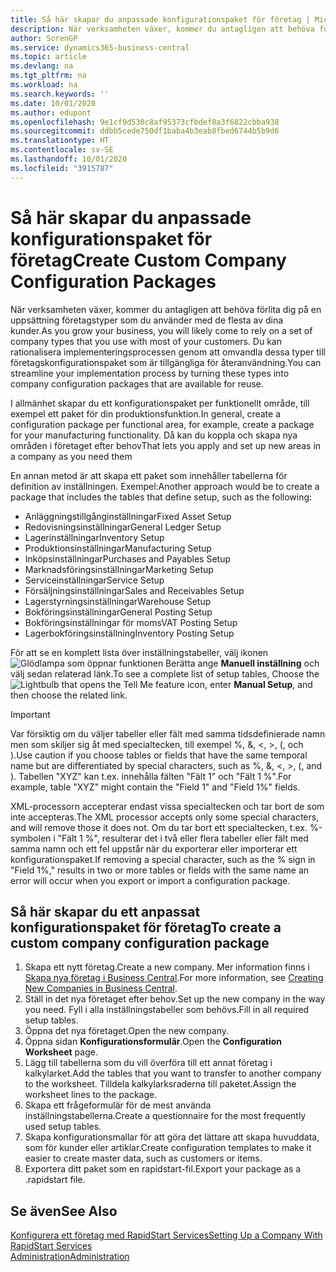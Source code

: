 ```yaml
---
title: Så här skapar du anpassade konfigurationspaket för företag | Microsoft Docs
description: När verksamheten växer, kommer du antagligen att behöva förlita dig på en uppsättning företagstyper som du använder med de flesta av dina kunder. Du kan rationalisera implementeringsprocessen genom att omvandla dessa typer till företagskonfigurationspaket som är tillgängliga för återanvändning.
author: SorenGP
ms.service: dynamics365-business-central
ms.topic: article
ms.devlang: na
ms.tgt_pltfrm: na
ms.workload: na
ms.search.keywords: ''
ms.date: 10/01/2020
ms.author: edupont
ms.openlocfilehash: 9e1cf9d530c8af95373cfbdef8a3f6822cbba938
ms.sourcegitcommit: ddbb5cede750df1baba4b3eab8fbed6744b5b9d6
ms.translationtype: HT
ms.contentlocale: sv-SE
ms.lasthandoff: 10/01/2020
ms.locfileid: "3915787"
---
```

# <a name="create-custom-company-configuration-packages"></a><span data-ttu-id="45174-104">Så här skapar du anpassade konfigurationspaket för företag</span><span class="sxs-lookup"><span data-stu-id="45174-104">Create Custom Company Configuration Packages</span></span>
<span data-ttu-id="45174-105">När verksamheten växer, kommer du antagligen att behöva förlita dig på en uppsättning företagstyper som du använder med de flesta av dina kunder.</span><span class="sxs-lookup"><span data-stu-id="45174-105">As you grow your business, you will likely come to rely on a set of company types that you use with most of your customers.</span></span> <span data-ttu-id="45174-106">Du kan rationalisera implementeringsprocessen genom att omvandla dessa typer till företagskonfigurationspaket som är tillgängliga för återanvändning.</span><span class="sxs-lookup"><span data-stu-id="45174-106">You can streamline your implementation process by turning these types into company configuration packages that are available for reuse.</span></span>  

<span data-ttu-id="45174-107">I allmänhet skapar du ett konfigurationspaket per funktionellt område, till exempel ett paket för din produktionsfunktion.</span><span class="sxs-lookup"><span data-stu-id="45174-107">In general, create a configuration package per functional area, for example, create a package for your manufacturing functionality.</span></span> <span data-ttu-id="45174-108">Då kan du koppla och skapa nya områden i företaget efter behov</span><span class="sxs-lookup"><span data-stu-id="45174-108">That lets you apply and set up new areas in a company as you need them</span></span>  

<span data-ttu-id="45174-109">En annan metod är att skapa ett paket som innehåller tabellerna för definition av inställningen. Exempel:</span><span class="sxs-lookup"><span data-stu-id="45174-109">Another approach would be to create a package that includes the tables that define setup, such as the following:</span></span>  

-   <span data-ttu-id="45174-110">Anläggningstillgånginställningar</span><span class="sxs-lookup"><span data-stu-id="45174-110">Fixed Asset Setup</span></span>  
-   <span data-ttu-id="45174-111">Redovisningsinställningar</span><span class="sxs-lookup"><span data-stu-id="45174-111">General Ledger Setup</span></span>  
-   <span data-ttu-id="45174-112">Lagerinställningar</span><span class="sxs-lookup"><span data-stu-id="45174-112">Inventory Setup</span></span>  
-   <span data-ttu-id="45174-113">Produktionsinställningar</span><span class="sxs-lookup"><span data-stu-id="45174-113">Manufacturing Setup</span></span>  
-   <span data-ttu-id="45174-114">Inköpsinställningar</span><span class="sxs-lookup"><span data-stu-id="45174-114">Purchases and Payables Setup</span></span>  
-   <span data-ttu-id="45174-115">Marknadsföringsinställningar</span><span class="sxs-lookup"><span data-stu-id="45174-115">Marketing Setup</span></span>  
-   <span data-ttu-id="45174-116">Serviceinställningar</span><span class="sxs-lookup"><span data-stu-id="45174-116">Service Setup</span></span>  
-   <span data-ttu-id="45174-117">Försäljningsinställningar</span><span class="sxs-lookup"><span data-stu-id="45174-117">Sales and Receivables Setup</span></span>  
-   <span data-ttu-id="45174-118">Lagerstyrningsinställningar</span><span class="sxs-lookup"><span data-stu-id="45174-118">Warehouse Setup</span></span>  
-   <span data-ttu-id="45174-119">Bokföringsinställningar</span><span class="sxs-lookup"><span data-stu-id="45174-119">General Posting Setup</span></span>  
-   <span data-ttu-id="45174-120">Bokföringsinställningar för moms</span><span class="sxs-lookup"><span data-stu-id="45174-120">VAT Posting Setup</span></span>  
-   <span data-ttu-id="45174-121">Lagerbokföringsinställning</span><span class="sxs-lookup"><span data-stu-id="45174-121">Inventory Posting Setup</span></span>  

<span data-ttu-id="45174-122">För att se en komplett lista över inställningstabeller, välj ikonen ![Glödlampa som öppnar funktionen Berätta](media/ui-search/search_small.png "Berätta vad du vill göra") ange **Manuell inställning** och välj sedan relaterad länk.</span><span class="sxs-lookup"><span data-stu-id="45174-122">To see a complete list of setup tables, Choose the ![Lightbulb that opens the Tell Me feature](media/ui-search/search_small.png "Tell me what you want to do") icon, enter **Manual Setup**, and then choose the related link.</span></span>  

> [!IMPORTANT]
> <span data-ttu-id="45174-123">Var försiktig om du väljer tabeller eller fält med samma tidsdefinierade namn men som skiljer sig åt med specialtecken, till exempel %, &, <, >, (, och ).</span><span class="sxs-lookup"><span data-stu-id="45174-123">Use caution if you choose tables or fields that have the same temporal name but are differentiated by special characters, such as %, &, <, >, (, and ).</span></span> <span data-ttu-id="45174-124">Tabellen "XYZ" kan t.ex. innehålla fälten "Fält 1" och "Fält 1 %".</span><span class="sxs-lookup"><span data-stu-id="45174-124">For example, table "XYZ" might contain the "Field 1" and "Field 1%" fields.</span></span>
>
> <span data-ttu-id="45174-125">XML-processorn accepterar endast vissa specialtecken och tar bort de som inte accepteras.</span><span class="sxs-lookup"><span data-stu-id="45174-125">The XML processor accepts only some special characters, and will remove those it does not.</span></span> <span data-ttu-id="45174-126">Om du tar bort ett specialtecken, t.ex. %-symbolen i "Fält 1 %", resulterar det i två eller flera tabeller eller fält med samma namn och ett fel uppstår när du exporterar eller importerar ett konfigurationspaket.</span><span class="sxs-lookup"><span data-stu-id="45174-126">If removing a special character, such as the % sign in "Field 1%," results in two or more tables or fields with the same name an error will occur when you export or import a configuration package.</span></span>

## <a name="to-create-a-custom-company-configuration-package"></a><span data-ttu-id="45174-127">Så här skapar du ett anpassat konfigurationspaket för företag</span><span class="sxs-lookup"><span data-stu-id="45174-127">To create a custom company configuration package</span></span>  
1.  <span data-ttu-id="45174-128">Skapa ett nytt företag.</span><span class="sxs-lookup"><span data-stu-id="45174-128">Create a new company.</span></span> <span data-ttu-id="45174-129">Mer information finns i [Skapa nya företag i Business Central](about-new-company.md).</span><span class="sxs-lookup"><span data-stu-id="45174-129">For more information, see [Creating New Companies in Business Central](about-new-company.md).</span></span>  
3.  <span data-ttu-id="45174-130">Ställ in det nya företaget efter behov.</span><span class="sxs-lookup"><span data-stu-id="45174-130">Set up the new company in the way you need.</span></span> <span data-ttu-id="45174-131">Fyll i alla inställningstabeller som behövs.</span><span class="sxs-lookup"><span data-stu-id="45174-131">Fill in all required setup tables.</span></span>  
4.  <span data-ttu-id="45174-132">Öppna det nya företaget.</span><span class="sxs-lookup"><span data-stu-id="45174-132">Open the new company.</span></span>
5. <span data-ttu-id="45174-133">Öppna sidan **Konfigurationsformulär**.</span><span class="sxs-lookup"><span data-stu-id="45174-133">Open the **Configuration Worksheet** page.</span></span>  
6.  <span data-ttu-id="45174-134">Lägg till tabellerna som du vill överföra till ett annat företag i kalkylarket.</span><span class="sxs-lookup"><span data-stu-id="45174-134">Add the tables that you want to transfer to another company to the worksheet.</span></span> <span data-ttu-id="45174-135">Tilldela kalkylarksraderna till paketet.</span><span class="sxs-lookup"><span data-stu-id="45174-135">Assign the worksheet lines to the package.</span></span>  
7.  <span data-ttu-id="45174-136">Skapa ett frågeformulär för de mest använda inställningstabellerna.</span><span class="sxs-lookup"><span data-stu-id="45174-136">Create a questionnaire for the most frequently used setup tables.</span></span>  
8.  <span data-ttu-id="45174-137">Skapa konfigurationsmallar för att göra det lättare att skapa huvuddata, som för kunder eller artiklar.</span><span class="sxs-lookup"><span data-stu-id="45174-137">Create configuration templates to make it easier to create master data, such as customers or items.</span></span>  
9.  <span data-ttu-id="45174-138">Exportera ditt paket som en rapidstart-fil.</span><span class="sxs-lookup"><span data-stu-id="45174-138">Export your package as a .rapidstart file.</span></span>  

## <a name="see-also"></a><span data-ttu-id="45174-139">Se även</span><span class="sxs-lookup"><span data-stu-id="45174-139">See Also</span></span>  
[<span data-ttu-id="45174-140">Konfigurera ett företag med RapidStart Services</span><span class="sxs-lookup"><span data-stu-id="45174-140">Setting Up a Company With RapidStart Services</span></span>](admin-set-up-a-company-with-rapidstart.md)  
[<span data-ttu-id="45174-141">Administration</span><span class="sxs-lookup"><span data-stu-id="45174-141">Administration</span></span>](admin-setup-and-administration.md)
